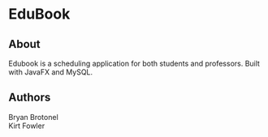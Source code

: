 # EduBook

## About
Edubook is a scheduling application for both students and professors. Built with JavaFX and MySQL.

## Authors
Bryan Brotonel  
Kirt Fowler

